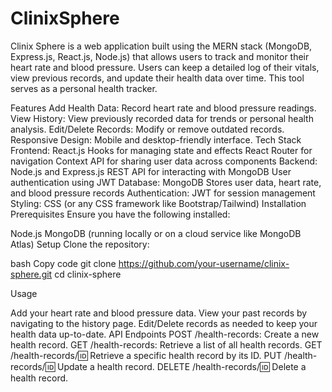 # ClinixSphere

Clinix Sphere is a web application built using the MERN stack (MongoDB, Express.js, React.js, Node.js) that allows users to track and monitor their heart rate and blood pressure. Users can keep a detailed log of their vitals, view previous records, and update their health data over time. This tool serves as a personal health tracker.

Features
Add Health Data: Record heart rate and blood pressure readings.
View History: View previously recorded data for trends or personal health analysis.
Edit/Delete Records: Modify or remove outdated records.
Responsive Design: Mobile and desktop-friendly interface.
Tech Stack
Frontend: React.js
Hooks for managing state and effects
React Router for navigation
Context API for sharing user data across components
Backend: Node.js and Express.js
REST API for interacting with MongoDB
User authentication using JWT
Database: MongoDB
Stores user data, heart rate, and blood pressure records
Authentication: JWT for session management
Styling: CSS (or any CSS framework like Bootstrap/Tailwind)
Installation
Prerequisites
Ensure you have the following installed:

Node.js
MongoDB (running locally or on a cloud service like MongoDB Atlas)
Setup
Clone the repository:

bash
Copy code
git clone https://github.com/your-username/clinix-sphere.git
cd clinix-sphere

Usage

Add your heart rate and blood pressure data.
View your past records by navigating to the history page.
Edit/Delete records as needed to keep your health data up-to-date.
API Endpoints
POST /health-records: Create a new health record.
GET /health-records: Retrieve a list of all health records.
GET /health-records/:id: Retrieve a specific health record by its ID.
PUT /health-records/:id: Update a health record.
DELETE /health-records/:id: Delete a health record.
